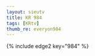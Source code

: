 ```yaml
--- 
layout: sieutv
title: KR 984
tags: [KRtv]
thumb_re: everyon984
---
```

{% include edge2 key="984" %} 
